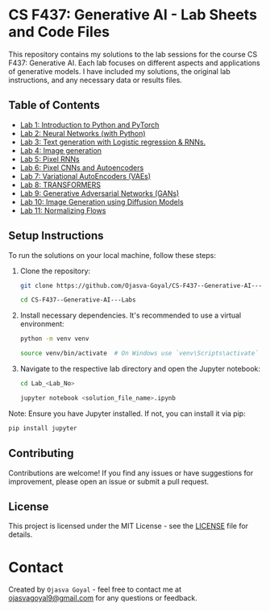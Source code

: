 # CS F437: Generative AI - Lab Sheets and Code Files
This repository contains my solutions to the lab sessions for the course CS F437: Generative AI. Each lab focuses on different aspects and applications of generative models. I have included my solutions, the original lab instructions, and any necessary data or results files.
## Table of Contents
- [Lab 1: Introduction to Python and PyTorch](#Lab_1)
- [Lab 2:  Neural Networks (with Python)](#Lab_2)
- [Lab 3: Text generation with Logistic regression & RNNs.](#lab-n-topic-name)
- [Lab 4:  Image generation](#lab-n-topic-name)
- [Lab 5: Pixel RNNs](#lab-n-topic-name)
- [Lab 6: Pixel CNNs and Autoencoders](#lab-n-topic-name)
- [Lab 7: Variational AutoEncoders (VAEs)](#lab-n-topic-name)
- [Lab 8: TRANSFORMERS](#lab-n-topic-name)
- [Lab 9: Generative Adversarial Networks (GANs)](#lab-n-topic-name)
- [Lab 10: Image Generation using Diffusion Models](#lab-n-topic-name)
- [Lab 11: Normalizing Flows](#lab-n-topic-name)

## Setup Instructions

To run the solutions on your local machine, follow these steps:

1. Clone the repository:
   ```bash
   git clone https://github.com/Ojasva-Goyal/CS-F437--Generative-AI---Labs.git
   ```
   ``` bash
   cd CS-F437--Generative-AI---Labs
   ```
2. Install necessary dependencies. It's recommended to use a virtual environment:
   ``` bash
   python -m venv venv
   ```
   ```bash
   source venv/bin/activate  # On Windows use `venv\Scripts\activate`
   ```
3. Navigate to the respective lab directory and open the Jupyter notebook:
   ```bash
   cd Lab_<Lab_No>
   ```
   ```bash
   jupyter notebook <solution_file_name>.ipynb
   ```
  Note: Ensure you have Jupyter installed. If not, you can install it via pip:
  ```bash
  pip install jupyter
  ```


## Contributing
Contributions are welcome! If you find any issues or have suggestions for improvement, please open an issue or submit a pull request.

## License
This project is licensed under the MIT License - see the [LICENSE](LICENSE) file for details.

# Contact
Created by `Ojasva Goyal` - feel free to contact me at ojasvagoyal9@gmail.com for any questions or feedback.


